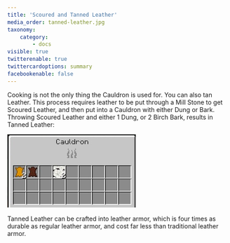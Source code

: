 ```yaml
---
title: 'Scoured and Tanned Leather'
media_order: tanned-leather.jpg
taxonomy:
    category:
        - docs
visible: true
twitterenable: true
twittercardoptions: summary
facebookenable: false
---
```


Cooking is not the only thing the Cauldron is used for. You can also tan Leather. This process requires leather to be put through a Mill Stone to get Scoured Leather, and then put into a Cauldron with either Dung or Bark. Throwing Scoured Leather and  either 1 Dung, or 2 Birch Bark, results in Tanned Leather:

![](tanned-leather.jpg)

Tanned Leather can be crafted into leather armor, which is four times as durable as regular leather armor, and cost far less than traditional leather armor.